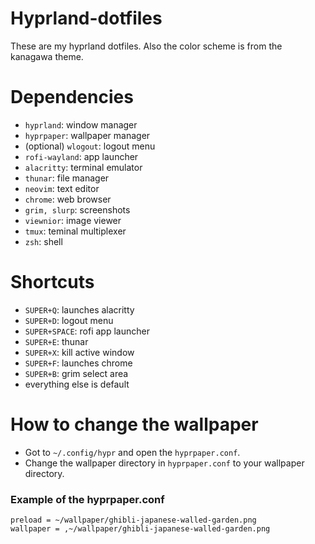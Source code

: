 # Hyprland-dotfiles
These are my hyprland dotfiles.
Also the color scheme is from the kanagawa theme.

# Dependencies
- `hyprland`: window manager
- `hyprpaper`: wallpaper manager
- (optional) `wlogout`: logout menu
- `rofi-wayland`: app launcher
- `alacritty`: terminal emulator
- `thunar`: file manager
- `neovim`: text editor
- `chrome`: web browser
- `grim, slurp`: screenshots
- `viewnior`: image viewer
- `tmux`: teminal multiplexer
- `zsh`: shell

# Shortcuts
- `SUPER+Q`: launches alacritty
- `SUPER+D`: logout menu
- `SUPER+SPACE`: rofi app launcher
- `SUPER+E`: thunar
- `SUPER+X`: kill active window
- `SUPER+F`: launches chrome
- `SUPER+B`: grim select area
- everything else is default

# How to change the wallpaper
- Got to `~/.config/hypr` and open the `hyprpaper.conf`.
- Change the wallpaper directory in `hyprpaper.conf` to your wallpaper directory.

### Example of the hyprpaper.conf
```
preload = ~/wallpaper/ghibli-japanese-walled-garden.png
wallpaper = ,~/wallpaper/ghibli-japanese-walled-garden.png
```
